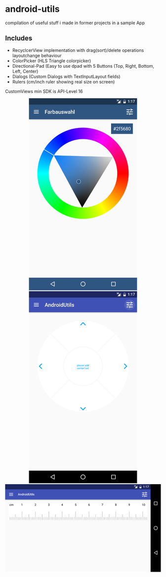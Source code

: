 # android-utils
compilation of useful stuff i made in former projects in a sample App

Includes
--------------

- RecyclcerView implementation with drag(sort)/delete operations layoutchange behaviour
- ColorPicker (HLS Triangle colorpicker)
- Directional-Pad (Easy to use dpad with 5 Buttons (Top, Right, Bottom, Left, Center)
- Dialogs (Custom Dialogs with TextInputLayout fields)
- Rulers (cm/inch ruler showing real size on screen)

CustomViews min SDK is API-Level 16

<p align="center">
  <img src="https://raw.githubusercontent.com/hddesign/android-utils/master/colorpicker.png" width="350"/>
  <img src="https://raw.githubusercontent.com/hddesign/android-utils/master/dpad.png" width="350"/>
  <img src="https://raw.githubusercontent.com/hddesign/android-utils/master/ruler.png" width="700"/>
</p>
